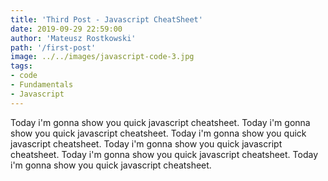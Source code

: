 ```yaml
---
title: 'Third Post - Javascript CheatSheet'
date: 2019-09-29 22:59:00
author: 'Mateusz Rostkowski'
path: '/first-post'
image: ../../images/javascript-code-3.jpg
tags:
- code
- Fundamentals
- Javascript
---
```


Today i'm gonna show you quick javascript cheatsheet. Today i'm gonna show you quick javascript cheatsheet. Today i'm gonna show you quick javascript cheatsheet. Today i'm gonna show you quick javascript cheatsheet. Today i'm gonna show you quick javascript cheatsheet. Today i'm gonna show you quick javascript cheatsheet.